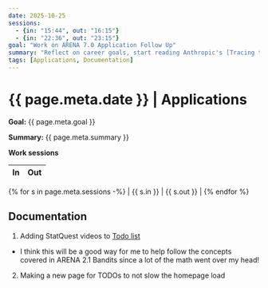 ```yaml
---
date: 2025-10-25
sessions:
  - {in: "15:44", out: "16:15"}
  - {in: "22:36", out: "23:15"}
goal: "Work on ARENA 7.0 Application Follow Up"
summary: "Reflect on career goals, start reading Anthropic's [Tracing the thoughts of a large language model](https://www.anthropic.com/research/tracing-thoughts-language-model)"
tags: [Applications, Documentation]
---
```


# {{ page.meta.date }} | Applications

**Goal:** {{ page.meta.goal }}

**Summary:** {{ page.meta.summary }}

**Work sessions**

| In   | Out  |
|------|------|
{% for s in page.meta.sessions -%}
| {{ s.in }} | {{ s.out }} |
{% endfor %}

## Documentation
1. Adding StatQuest videos to [Todo list](../notes/Todo.md)
  - I think this will be a good way for me to help follow the concepts covered in ARENA 2.1 Bandits since a lot of the math went over my head!
2. Making a new page for TODOs to not slow the homepage load